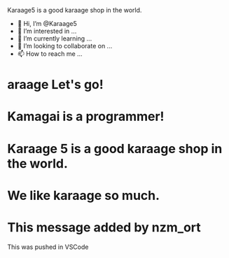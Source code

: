 Karaage5 is a good karaage shop in the world.
- 👋 Hi, I’m @Karaage5
- 👀 I’m interested in ...
- 🌱 I’m currently learning ...
- 💞️ I’m looking to collaborate on ...
- 📫 How to reach me ...

<!---
Karaage5/Karaage5 is a ✨ special ✨ repository because its `README.md` (this file) appears on your GitHub profile.
You can click the Preview link to take a look at your changes.
--->

# araage Let's go!
# Kamagai is a programmer!
# Karaage 5 is a good karaage shop in the world.
# We like karaage so much.

# This message added by nzm_ort
This was pushed in VSCode